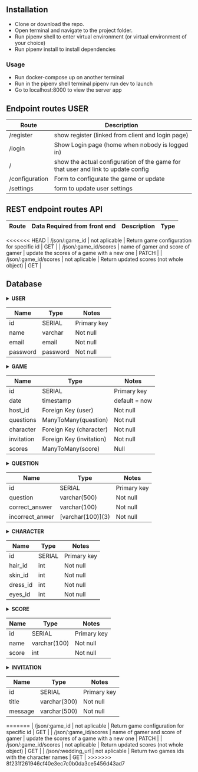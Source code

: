 ## Installation

* Clone or download the repo.
* Open terminal and navigate to the project folder.
* Run pipenv shell to enter virtual environment (or virtual environment of your choice)
* Run pipenv install to install dependencies

### Usage

* Run docker-compose up on another terminal
* Run in the pipenv shell terminal pipenv run dev to launch
* Go to localhost:8000 to view the server app

## Endpoint routes USER

| Route          |  Description                                             |
| -------------- | ------------------------------------------------------- |
| /register |  show register (linked from client and login page)                 |
| /login    | Show Login page (home when nobody is logged in)
| /        | show the actual configuration of the game for that user and link to update config |
| /configuration        | Form to configurate the game or update |
| /settings | form to update user settings |


## REST endpoint routes API

| Route          | Data Required from front end                                           | Description                                             | Type   |
| -------------- | ---------------------------------------------------------------------- | ------------------------------------------------------- | ------ |
<<<<<<< HEAD
| /json/:game_id | not aplicable                                         | Return game configuration for specific id                 | GET   |
| /json/:game_id/scores | name of gamer and score of gamer                                        |  update the scores of a game with a new one                        | PATCH   |
| /json/:game_id/scores | not aplicable | Return updated scores (not whole object)                  | GET   |


## Database

<details>
  <summary><b>USER</b></sumary>

| Name | Type | Notes |
|------|------|-------|
| id | SERIAL | Primary key |
| name | varchar | Not null |
| email | email | Not null |
| password | password | Not null |

</details>

<details>
  <summary><b>GAME</b></sumary>

| Name | Type | Notes |
|------|------|-------|
| id | SERIAL | Primary key |
| date | timestamp | default = now |
| host_id | Foreign Key (user) | Not null |
| questions | ManyToMany(question) | Not null |
| character | Foreign Key (character) | Not null |
| invitation | Foreign Key (invitation) | Not null |
| scores | ManyToMany(score) | Null |

</details>

<details>
  <summary><b>QUESTION</b></sumary>

| Name | Type | Notes |
|------|------|-------|
| id | SERIAL | Primary key |
| question | varchar(500) | Not null |
| correct_answer | varchar(100) | Not null |
| incorrect_anwer | \[varchar(100)\]\(3\) | Not null |

</details>

<details>
  <summary><b>CHARACTER</b></sumary>

| Name | Type | Notes |
|------|------|-------|
| id | SERIAL | Primary key |
| hair_id | int | Not null |
| skin_id | int | Not null |
| dress_id | int | Not null |
| eyes_id | int | Not null |

</details>

<details>
  <summary><b>SCORE</b></sumary>

| Name | Type | Notes |
|------|------|-------|
| id | SERIAL | Primary key |
| name | varchar(100) | Not null |
| score | int | Not null |

</details>

<details>
  <summary><b>INVITATION</b></sumary>

| Name | Type | Notes |
|------|------|-------|
| id | SERIAL | Primary key |
| title | varchar(300) | Not null |
| message | varchar(500) | Not null |

</details>
=======
| /json/:game_id | not aplicable | Return game configuration for specific id | GET |
| /json/:game_id/scores | name of gamer and score of gamer |  update the scores of a game with a new one  | PATCH   |
| /json/:game_id/scores | not aplicable | Return updated scores (not whole object) | GET |
| /json/:wedding_url | not aplicable | Return two games ids with the character names |  GET |
>>>>>>> 8f231f261946cf40e3ec7c0b0da3ce5456d43ad7
